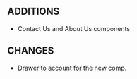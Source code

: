 ## ADDITIONS

- Contact Us and About Us components

## CHANGES

- Drawer to account for the new comp.
